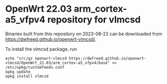OpenWrt 22.03 arm_cortex-a5_vfpv4 repository for vlmcsd
========

Binaries built from this repository on 2023-08-22 can be downloaded from <https://dwfreed.github.io/openwrt-vlmcsd/>.

To install the vlmcsd package, run

```
echo "src/gz openwrt-vlmcsd https://dwfreed.github.io/openwrt-vlmcsd/OpenWrt_22.03/arm_cortex-a5_vfpv4/base" >> /etc/opkg/customfeeds.conf
opkg update
opkg install vlmcsd
```
